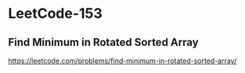 # LeetCode-153
## Find Minimum in Rotated Sorted Array
https://leetcode.com/problems/find-minimum-in-rotated-sorted-array/

